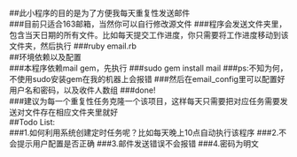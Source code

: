 ##此小程序的目的是为了方便我每天重复性发送邮件
<br>
###目前只适合163邮箱，当然你可以自行修改源文件
###程序会发送文件夹里，包含当天日期的所有文件。比如每天提交工作进度，你只需要将工作进度移动到该文件夹，然后执行
###ruby email.rb
<br>
##环境依赖以及配置
<br>
###本程序依赖mail gem，先执行
###sudo gem install mail
###ps:不知为何，不使用sudo安装gem在我的机器上会报错
###然后在email_config里可以配置好用户名和密码，以及收件人数组
###done!
<br>
###建议为每一个重复性任务克隆一个该项目，这样每天只需要把对应任务需要发送对文件存在相应文件夹里就好
<br>
##Todo List:
<br>
###1.如何利用系统创建定时任务呢？比如每天晚上10点自动执行该程序
###2.不会提示用户配置是否正确
###3.邮件发送错误不会报错
###4.密码为明文
